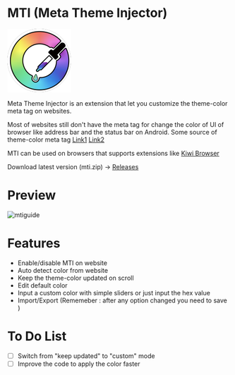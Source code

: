 # MTI (Meta Theme Injector)

![MTI Logo](https://github.com/d3ward/mti/blob/master/src/png/icon144.png)

Meta Theme Injector is an extension that let you customize the theme-color meta tag on websites.

Most of websites still don't have the meta tag for change the color of UI of browser like address bar and the status bar on Android.
Some source of theme-color meta tag  [Link1](https://developers.google.com/web/updates/2015/08/using-manifest-to-set-sitewide-theme-color) [Link2](https://developers.google.com/web/updates/2014/11/Support-for-theme-color-in-Chrome-39-for-Android)

MTI can be used on browsers that supports extensions like [Kiwi Browser](https://kiwibrowser.com/)

Download latest version (mti.zip) -> [Releases](https://github.com/d3ward/mti/releases)

# Preview 

![mtiguide](https://github.com/d3ward/mti/blob/master/src/png/mtiguide.png)

# Features

- Enable/disable MTI on website
- Auto detect color from website
- Keep the theme-color updated on scroll
- Edit default color
- Input a custom color with simple sliders or just input the hex value
- Import/Export
(Rememeber : after any option changed you need to save )

# To Do List

- [ ] Switch from "keep updated" to "custom" mode
- [ ] Improve the code to apply the color faster
